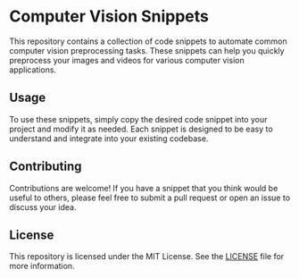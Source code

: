 <!DOCTYPE html>
<html lang="en">
<head>
  <meta charset="UTF-8">
  <meta name="viewport" content="width=device-width, initial-scale=1.0">
  
</head>
<body>
  <h1>Computer Vision Snippets</h1>
  <p>
    This repository contains a collection of code snippets to automate common computer vision preprocessing tasks. These snippets can help you quickly preprocess your images and videos for various computer vision applications.
  </p>
  <h2>Usage</h2>
  <p>
    To use these snippets, simply copy the desired code snippet into your project and modify it as needed. Each snippet is designed to be easy to understand and integrate into your existing codebase.
  </p>

  <h2>Contributing</h2>
  <p>
    Contributions are welcome! If you have a snippet that you think would be useful to others, please feel free to submit a pull request or open an issue to discuss your idea.
  </p>

  <h2>License</h2>
  <p>
    This repository is licensed under the MIT License. See the <a href="LICENSE">LICENSE</a> file for more information.
  </p>
</body>
</html>
